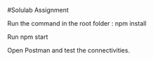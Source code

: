 #Solulab Assignment

Run the command in the root folder : npm install

Run npm start

Open Postman and test the connectivities.
